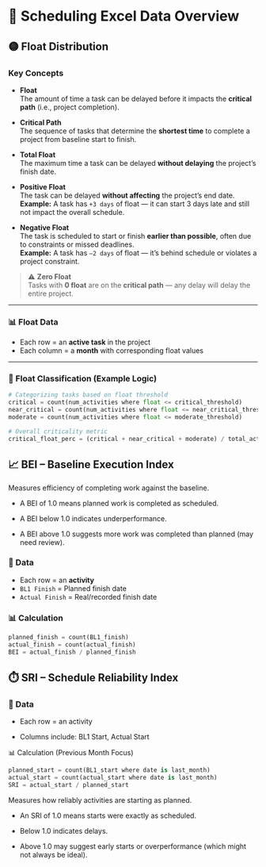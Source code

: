 # 📅 Scheduling Excel Data Overview

## 🟡 Float Distribution

### Key Concepts

- **Float**  
  The amount of time a task can be delayed before it impacts the **critical path** (i.e., project completion).

- **Critical Path**  
  The sequence of tasks that determine the **shortest time** to complete a project from baseline start to finish.

- **Total Float**  
  The maximum time a task can be delayed **without delaying** the project’s finish date.

- **Positive Float**  
  The task can be delayed **without affecting** the project’s end date.  
  **Example:** A task has `+3 days` of float — it can start 3 days late and still not impact the overall schedule.

- **Negative Float**  
  The task is scheduled to start or finish **earlier than possible**, often due to constraints or missed deadlines.  
  **Example:** A task has `–2 days` of float — it’s behind schedule or violates a project constraint.

> ⚠️ **Zero Float**  
> Tasks with **0 float** are on the **critical path** — any delay will delay the entire project.

---

### 📊 Float Data

- Each row = an **active task** in the project
- Each column = a **month** with corresponding float values

---

### 📐 Float Classification (Example Logic)

```python
# Categorizing tasks based on float threshold
critical = count(num_activities where float <= critical_threshold)
near_critical = count(num_activities where float <= near_critical_threshold)
moderate = count(num_activities where float <= moderate_threshold)

# Overall criticality metric
critical_float_perc = (critical + near_critical + moderate) / total_activities
```

## 📈 BEI – Baseline Execution Index

Measures efficiency of completing work against the baseline.

- A BEI of 1.0 means planned work is completed as scheduled.

- A BEI below 1.0 indicates underperformance.

- A BEI above 1.0 suggests more work was completed than planned (may need review).

### 📄 Data

- Each row = an **activity**
- `BL1 Finish` = Planned finish date
- `Actual Finish` = Real/recorded finish date

### 📊 Calculation

```python
planned_finish = count(BL1_finish)
actual_finish = count(actual_finish)
BEI = actual_finish / planned_finish
```

## ⏱️ SRI – Schedule Reliability Index

### 📄 Data

- Each row = an activity

- Columns include: BL1 Start, Actual Start

📊 Calculation (Previous Month Focus)

```python
planned_start = count(BL1_start where date is last_month)
actual_start = count(actual_start where date is last_month)
SRI = actual_start / planned_start
```

Measures how reliably activities are starting as planned.

- An SRI of 1.0 means starts were exactly as scheduled.

- Below 1.0 indicates delays.

- Above 1.0 may suggest early starts or overperformance (which might not always be ideal).
